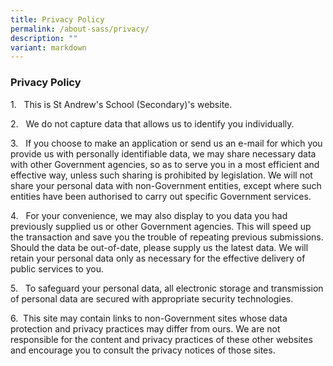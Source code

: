 ```yaml
---
title: Privacy Policy
permalink: /about-sass/privacy/
description: ""
variant: markdown
---
```

### Privacy Policy 

  
1.   This is St Andrew's School (Secondary)'s website.  
  
2.   We do not capture data that allows us to identify you individually.  
  
3.   If you choose to make an application or send us an e-mail for which you provide us with personally identifiable data, we may share necessary data with other Government agencies, so as to serve you in a most efficient and effective way, unless such sharing is prohibited by legislation. We will not share your personal data with non-Government entities, except where such entities have been authorised to carry out specific Government services.  
  
4.   For your convenience, we may also display to you data you had previously supplied us or other Government agencies. This will speed up the transaction and save you the trouble of repeating previous submissions. Should the data be out-of-date, please supply us the latest data. We will retain your personal data only as necessary for the effective delivery of public services to you.  
  
5.   To safeguard your personal data, all electronic storage and transmission of personal data are secured with appropriate security technologies.  
  
6.  This site may contain links to non-Government sites whose data protection and privacy practices may differ from ours. We are not responsible for the content and privacy practices of these other websites and encourage you to consult the privacy notices of those sites.
